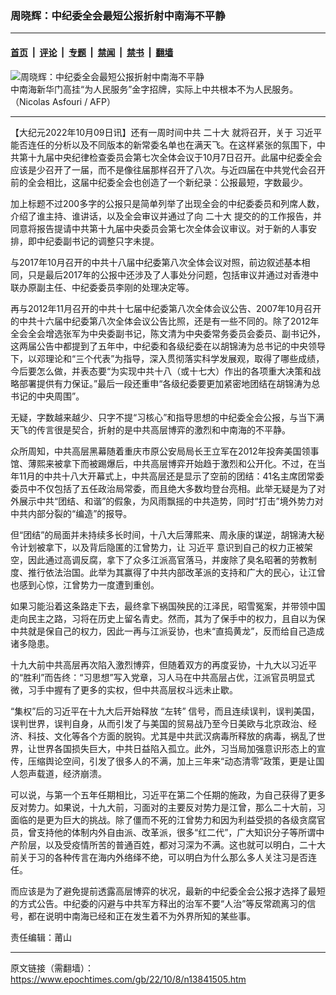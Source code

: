 ### 周晓辉：中纪委全会最短公报折射中南海不平静

---

#### [首页](../../../..?n13841505) &nbsp;|&nbsp; [评论](../../../../../epoch-comment?n13841505) &nbsp;|&nbsp; [专题](../../../../../epoch-special?n13841505) &nbsp;|&nbsp; [禁闻](../../../../../epoch-news?n13841505) &nbsp;|&nbsp; [禁书](../../../../../books?n13841505) &nbsp;|&nbsp; [翻墙](https://github.com/gfw-breaker/nogfw/blob/master/README.md?n13841505)


<div><img alt="周晓辉：中纪委全会最短公报折射中南海不平静" class="attachment-djy_600_400 size-djy_600_400 wp-post-image" src="https://i.epochtimes.com/assets/uploads/2022/10/id13838978-000_1RT53W-600x400.jpg"/>
<div class="caption">
 中南海新华门高挂“为人民服务”金字招牌，实际上中共根本不为人民服务。（Nicolas Asfouri / AFP）
</div></div><hr/><div class="post_content" id="artbody" itemprop="articleBody">
 <!-- article content begin -->
 <p>
  【大纪元2022年10月09日讯】还有一周时间中共
  <ok href="https://www.epochtimes.com/gb/tag/%E4%BA%8C%E5%8D%81%E5%A4%A7.html">
   二十大
  </ok>
  就将召开，关于
  <ok href="https://www.epochtimes.com/gb/tag/%E4%B9%A0%E8%BF%91%E5%B9%B3.html">
   习近平
  </ok>
  能否连任的分析以及不同版本的新常委名单也在满天飞。在这样紧张的氛围下，中共第十九届中央纪律检查委员会第七次全体会议于10月7日召开。此届中纪委全会应该是少召开了一届，而不是像往届那样召开了八次。与近四届在中共党代会召开前的全会相比，这届中纪委全会也创造了一个新纪录：公报最短，字数最少。
 </p>
 <p>
  加上标题不过200多字的公报只是简单列举了出现全会的中纪委委员和列席人数，介绍了谁主持、谁讲话，以及全会审议并通过了向
  <ok href="https://www.epochtimes.com/gb/tag/%E4%BA%8C%E5%8D%81%E5%A4%A7.html">
   二十大
  </ok>
  提交的的工作报告，并同意将报告提请中共第十九届中央委员会第七次全体会议审议。对于新的人事安排，即中纪委副书记的调整只字未提。
 </p>
 <p>
  与2017年10月召开的中共十八届中纪委第八次全体会议对照，前边叙述基本相同，只是最后2017年的公报中还涉及了人事处分问题，包括审议并通过对香港中联办原副主任、中纪委委员李刚的处理决定等。
 </p>
 <p>
  再与2012年11月召开的中共十七届中纪委第八次全体会议公告、2007年10月召开的中共十六届中纪委第八次全体会议公告比照，还是有一些不同的。除了2012年全会全会增选张军为中央委副书记，陈文清为中央委常务委员会委员、副书记外，这两届公告中都提到了五年中，中纪委和各级纪委在以胡锦涛为总书记的中央领导下，以邓理论和“三个代表”为指导，深入贯彻落实科学发展观，取得了哪些成绩，今后要怎么做，并表态要“为实现中共十八（或十七大）作出的各项重大决策和战略部署提供有力保证。”最后一段还重申“各级纪委要更加紧密地团结在胡锦涛为总书记的中央周围”。
 </p>
 <p>
  无疑，字数越来越少、只字不提“习核心”和指导思想的中纪委全会公报，与当下满天飞的传言很是契合，折射的是中共高层博弈的激烈和中南海的不平静。
 </p>
 <p>
  众所周知，中共高层黑幕随着重庆市原公安局局长王立军在2012年投奔美国领事馆、薄熙来被拿下而被踢爆后，中共高层博弈开始趋于激烈和公开化。不过，在当年11月的中共十八大开幕式上，中共高层还是显示了空前的团结：41名主席团常委委员中不仅包括了五任政治局常委，而且绝大多数均登台亮相。此举无疑是为了对外展示中共“团结、和谐”的假象，为风雨飘摇的中共造势，同时“打击”境外势力对中共内部分裂的“编造”的报导。
 </p>
 <p>
  但“团结”的局面并未持续多长时间，十八大后薄熙来、周永康的谋逆，胡锦涛大秘令计划被拿下，以及背后隐匿的江曾势力，让
  <ok href="https://www.epochtimes.com/gb/tag/%E4%B9%A0%E8%BF%91%E5%B9%B3.html">
   习近平
  </ok>
  意识到自己的权力正被架空，因此通过高调反腐，拿下了众多江派高官落马，并废除了臭名昭著的劳教制度、推行依法治国。此举为其赢得了中共内部改革派的支持和广大的民心，让江曾也感到心惊，江曾势力一度遭到重创。
 </p>
 <p>
  如果习能沿着这条路走下去，最终拿下祸国殃民的江泽民，昭雪冤案，并带领中国走向民主之路，习将在历史上留名青史。然而，其为了保手中的权力，且自以为保中共就是保自己的权力，因此一再与江派妥协，也未“直捣黄龙”，反而给自己造成诸多隐患。
 </p>
 <p>
  十九大前中共高层再次陷入激烈博弈，但随着双方的再度妥协，十九大以习近平的“胜利”而告终：“习思想”写入党章，习人马在中共高层占优，江派官员明显式微，习手中握有了更多的实权，但中共高层权斗远未止歇。
 </p>
 <p>
  “集权”后的习近平在十九大后开始释放
  <ok href="https://www.epochtimes.com/gb/tag/%E2%80%9C%E5%B7%A6%E8%BD%AC%E2%80%9D.html">
   “左转”
  </ok>
  信号，而且连续误判，误判美国，误判世界，误判自身，从而引发了与美国的贸易战乃至今日美欧与北京政治、经济、科技、文化等各个方面的脱钩。尤其是中共武汉病毒所释放的病毒，祸乱了世界，让世界各国损失巨大，中共日益陷入孤立。此外，习当局加强意识形态上的宣传，压缩舆论空间，引发了很多人的不满，加上三年来“动态清零”政策，更是让国人怨声载道，经济崩溃。
 </p>
 <p>
  可以说，与第一个五年任期相比，习近平在第二个任期的施政，为自己获得了更多反对势力。如果说，十九大前，习面对的主要反对势力是江曾，那么二十大前，习面临的是更为巨大的挑战。除了僵而不死的江曾势力和因为利益受损的各级贪腐官员，曾支持他的体制内外自由派、改革派，很多“红二代”，广大知识分子等所谓中产阶层，以及受疫情所苦的普通百姓，都对习深为不满。这也就可以明白，二十大前关于习的各种传言在海内外络绎不绝，可以明白为什么那么多人关注习是否连任。
 </p>
 <p>
  而应该是为了避免提前透露高层博弈的状况，最新的中纪委全会公报才选择了最短的方式公告。中纪委的闪避与中共军方释出的治军不要“人治”等反常疏离习的信号，都在说明中南海已经和正在发生着不为外界所知的某些事。
 </p>
 <p>
  责任编辑：莆山
 </p>
 <!-- article content end -->
 <div id="below_article_ad">
 </div>
</div>


---

原文链接（需翻墙）：https://www.epochtimes.com/gb/22/10/8/n13841505.htm